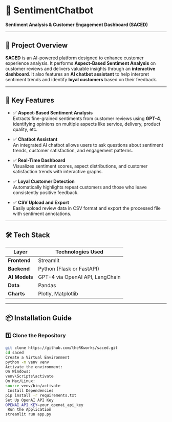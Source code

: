 # 💬 SentimentChatbot  
**Sentiment Analysis & Customer Engagement Dashboard (SACED)**  

---

## 🚀 Project Overview  

**SACED** is an AI-powered platform designed to enhance customer experience analysis. It performs **Aspect-Based Sentiment Analysis** on customer reviews and delivers valuable insights through an **interactive dashboard**. It also features an **AI chatbot assistant** to help interpret sentiment trends and identify **loyal customers** based on their feedback.

---

## 🎯 Key Features  

- ✅ **Aspect-Based Sentiment Analysis**  
  Extracts fine-grained sentiments from customer reviews using **GPT-4**, identifying opinions on multiple aspects like service, delivery, product quality, etc.

- ✅ **Chatbot Assistant**  
  An integrated AI chatbot allows users to ask questions about sentiment trends, customer satisfaction, and engagement patterns.

- ✅ **Real-Time Dashboard**  
  Visualizes sentiment scores, aspect distributions, and customer satisfaction trends with interactive graphs.

- ✅ **Loyal Customer Detection**  
  Automatically highlights repeat customers and those who leave consistently positive feedback.

- ✅ **CSV Upload and Export**  
  Easily upload review data in CSV format and export the processed file with sentiment annotations.

---

## 🛠️ Tech Stack  

| Layer         | Technologies Used                    |
|---------------|--------------------------------------|
| **Frontend**  | Streamlit                            |
| **Backend**   | Python (Flask or FastAPI)            |
| **AI Models** | GPT-4 via OpenAI API, LangChain      |
| **Data**      | Pandas                               |
| **Charts**    | Plotly, Matplotlib                   |

---

## 📦 Installation Guide  

### 1️⃣ Clone the Repository  

```bash
git clone https://github.com/theRKworks/saced.git
cd saced
Create a Virtual Environment
python -m venv venv
Activate the environment:
On Windows:
venv\Scripts\activate
On Mac/Linux:
source venv/bin/activate
 Install Dependencies
pip install -r requirements.txt
Set Up OpenAI API Key
OPENAI_API_KEY=your_openai_api_key
 Run the Application
streamlit run app.py
